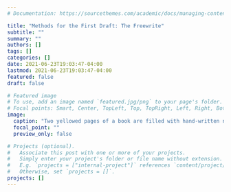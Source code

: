 ```yaml
---
# Documentation: https://sourcethemes.com/academic/docs/managing-content/

title: "Methods for the First Draft: The Freewrite"
subtitle: ""
summary: ""
authors: []
tags: []
categories: []
date: 2021-06-23T19:03:47-04:00
lastmod: 2021-06-23T19:03:47-04:00
featured: false
draft: false

# Featured image
# To use, add an image named `featured.jpg/png` to your page's folder.
# Focal points: Smart, Center, TopLeft, Top, TopRight, Left, Right, BottomLeft, Bottom, BottomRight.
image:
  caption: "Two yellowed pages of a book are filled with hand-written notes in black ink. Image by [Gianni Crestani](https://pixabay.com/users/pcdazero-2615/?utm_source=link-attribution&amp;utm_medium=referral&amp;utm_campaign=image&amp;utm_content=547042) from [Pixabay](https://pixabay.com/?utm_source=link-attribution&amp;utm_medium=referral&amp;utm_campaign=image&amp;utm_content=547042)"
  focal_point: ""
  preview_only: false

# Projects (optional).
#   Associate this post with one or more of your projects.
#   Simply enter your project's folder or file name without extension.
#   E.g. `projects = ["internal-project"]` references `content/project/deep-learning/index.md`.
#   Otherwise, set `projects = []`.
projects: []
---
```

